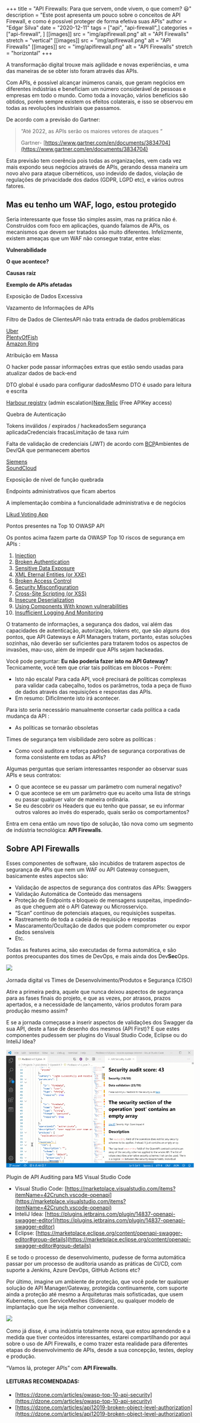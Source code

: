 +++
title = "API Firewalls: Para que servem, onde vivem, o que comem? :smiley:"
description = "Este post apresenta um pouco sobre o conceitos de API Firewall, e como é possível proteger de forma efetiva suas APIs"
author = "Edgar Silva"
date = "2020-12-11"
tags = ["api", "api-firewall",]
categories = ["api-firewall", ]
[[images]]
  src = "img/apifirewall.png"
  alt = "API Firewalls"
  stretch = "vertical"
[[images]]
  src = "img/apifirewall.png"
  alt = "API Firewalls"
[[images]]
  src = "img/apifirewall.png"
  alt = "API Firewalls"
  stretch = "horizontal"
+++

A transformação digital trouxe mais agilidade e novas experiências, e uma das maneiras de se obter isto foram através das APIs.

Com APIs, é possível alcançar inúmeros canais, que geram negócios em diferentes indústrias e beneficiam um número considerável de pessoas e empresas em todo o mundo. Como toda a inovação, vários benefícios são obtidos, porém sempre existem os efeitos colaterais, e isso se observou em todas as revoluções industriais que passamos.

De acordo com a previsão do Gartner:

> “Até 2022, as APIs serão os maiores vetores de ataques “
> 
> Gartner-  [https://www.gartner.com/en/documents/3834704](https://www.gartner.com/en/documents/3834704)

Esta previsão tem coerência pois todas as organizações, vem cada vez mais expondo seus negócios através de APIs, gerando dessa maneira um novo alvo para ataque cibernéticos, uso indevido de dados, violação de regulações de privacidade dos dados (GDPR, LGPD etc), e vários outros fatores.

## Mas eu tenho um WAF, logo, estou protegido

Seria interessante que fosse tão simples assim, mas na prática não é. Construídos com foco em aplicações, quando falamos de APIs, os mecanismos que devem ser tratados são muito diferentes. Infelizmente, existem ameaças que um WAF não consegue tratar, entre elas:

**Vulnerabilidade**

**O que acontece?**

**Causas raíz**

**Exemplo de APIs afetadas**

Exposição de Dados Excessiva

Vazamento de Informações de APIs

Filtro de Dados de ClientesAPI não trata entrada de dados problemáticas

[Uber](https://appsecure.security/blog/how-i-could-have-hacked-your-uber-account)  
[PlentyOfFish](https://theappanalyst.com/plentyoffish.html)  
[Amazon Ring](https://gizmodo.com/ring-s-hidden-data-let-us-map-amazons-sprawling-home-su-1840312279)

Atribuição em Massa

  
O hacker pode passar informações extras que estão sendo usadas para atualizar dados de back-end

DTO global é usado para configurar dadosMesmo DTO é usado para leitura e escrita

[Harbour registry](https://42crunch.com/stopping_harbor_registry_attack/)  (admin escalation)[New Relic](https://hackerone.com/reports/267781)  (Free APIKey access)

Quebra de Autenticação

  
Tokens inválidos / expirados / hackeadosSem segurança aplicadaCredenciais fracasLimitação de taxa ruim

Falta de validação de credenciais (JWT) de acordo com  [BCP](https://datatracker.ietf.org/doc/rfc8725/)Ambientes de Dev/QA que permanecem abertos

[Siemens](https://cert-portal.siemens.com/productcert/pdf/ssa-451445.pdf)  
[SoundCloud](https://www.checkmarx.com/blog/checkmarx-research-soundcloud-api-security-advisory)

  
Exposição de nível de função quebrada

Endpoints administrativos que ficam abertos

  
A implementação combina a funcionalidade administrativa e de negócios

[Likud Voting App](https://www.zdnet.com/article/netanyahus-party-exposes-data-on-over-6-4-million-israelis/)

Pontos presentes na Top 10 OWASP API

Os pontos acima fazem parte da OWASP Top 10 riscos de segurança em APIs :

1.  [Injection](https://owasp.org/www-project-top-ten/OWASP_Top_Ten_2017/Top_10-2017_A1-Injection)
2.  [Broken Authentication](https://owasp.org/www-project-top-ten/OWASP_Top_Ten_2017/Top_10-2017_A2-Broken_Authentication)
3.  [Sensitive Data Exposure](https://owasp.org/www-project-top-ten/OWASP_Top_Ten_2017/Top_10-2017_A2-Broken_Authentication)
4.  [XML Eternal Entities (or XXE)](https://owasp.org/www-project-top-ten/OWASP_Top_Ten_2017/Top_10-2017_A4-XML_External_Entities_(XXE))
5.  [Broken Access Control](https://owasp.org/www-project-top-ten/OWASP_Top_Ten_2017/Top_10-2017_A5-Broken_Access_Control)
6.  [Security Misconfiguration](https://owasp.org/www-project-top-ten/OWASP_Top_Ten_2017/Top_10-2017_A6-Security_Misconfiguration)
7.  [Cross-Site Scripting (or XSS)](https://owasp.org/www-project-top-ten/OWASP_Top_Ten_2017/Top_10-2017_A7-Cross-Site_Scripting_(XSS))
8.  [Insecure Deserialization](https://owasp.org/www-project-top-ten/OWASP_Top_Ten_2017/Top_10-2017_A7-Cross-Site_Scripting_(XSS))
9.  [Using Components With known vulnerabilities](https://owasp.org/www-project-top-ten/OWASP_Top_Ten_2017/Top_10-2017_A9-Using_Components_with_Known_Vulnerabilities)
10.  [Insufficient Logging And Monitoring](https://owasp.org/www-project-top-ten/OWASP_Top_Ten_2017/Top_10-2017_A10-Insufficient_Logging%252526Monitoring)

O tratamento de informações, a segurança dos dados, vai além das capacidades de autenticação, autorização, tokens etc, que são alguns dos pontos, que API Gateways e API Managers tratam, portanto, estas soluções sozinhas, não deverão ser suficientes para tratarem todos os aspectos de invasões, mau-uso, além de impedir que APIs sejam hackeadas.

Você pode perguntar:  **Eu não poderia fazer isto no API Gateway?**  Tecnicamente, você tem que criar tais políticas em blocos – Porém:

-   Isto não escala! Para cada API, você precisará de políticas complexas para validar cada cabeçalho, todos os parâmetros, toda a peça de fluxo de dados através das requisições e respostas das APIs.
-   Em resumo: Dificilmente isto irá acontecer.

Para isto seria necessário manualmente consertar cada política a cada mudança da API :

-   As políticas se tornarão obsoletas

Times de segurança tem visibilidade zero sobre as políticas :

-   Como você auditora e reforça padrões de segurança corporativas de forma consistente em todas as APIs?

Algumas perguntas que seriam interessantes responder ao observar suas APIs e seus contratos:

-   O que acontece se eu passar um parâmetro com numeral negativo?
-   O que acontece se em um parâmetro que eu aceito uma lista de strings eu passar qualquer valor de maneira ordinária.
-   Se eu descobrir os Headers que eu tenho que passar, se eu informar outros valores ao invés do esperado, quais serão os comportamentos?

Entra em cena então um novo tipo de solução, tão nova como um segmento de indústria tecnológica:  **API Firewalls**.

## Sobre API Firewalls

Esses componentes de software, são incubidos de tratarem aspectos de segurança de APIs que nem um WAF ou API Gateway conseguem, basicamente estes aspectos são:

-   Validação de aspectos de segurança dos contratos das APIs: Swaggers
-   Validação Automática de Conteúdo das mensagens
-   Proteção de Endpoints e bloqueio de mensagens suspeitas, impedindo-as que cheguem até o API Gateway ou Microsserviço.
-   “Scan” contínuo de potenciais ataques, ou requisições suspeitas.
-   Rastreamento de toda a cadeia de requisição e respostas
-   Mascaramento/Ocultação de dados que podem comprometer ou expor dados sensíveis
-   Etc.

Todas as features acima, são executadas de forma automática, e são pontos preocupantes dos times de DevOps, e mais ainda dos Dev**Sec**Ops.

![](https://apifirewall.files.wordpress.com/2020/12/image.png?w=1024)

Jornada digital vs Times de Desenvolvimento/Produtos e Segurança (CISO)

Atire a primeira pedra, aquele que nunca deixou aspectos de segurança para as fases finais do projeto, e que as vezes, por atrasos, prazos apertados, e a necessidade de lançamento, vários produtos foram para produção mesmo assim?

E se a jornada começasse a inserir aspectos de validações dos Swagger da sua API, deste a fase de desenho dos mesmos (API First)? E que estes componentes pudessem ser plugins do Visual Studio Code, Eclipse ou do InteliJ Idea?

![Details for specific issues](https://github.com/42Crunch/vscode-openapi/blob/master/images/Details%20for%20specific%20issues.gif?raw=true)

Plugin de API Auditing para MS Visual Studio Code

-   Visual Studio Code:  [https://marketplace.visualstudio.com/items?itemName=42Crunch.vscode-openapi](https://marketplace.visualstudio.com/items?itemName=42Crunch.vscode-openapi)
-   InteliJ Idea:  [https://plugins.jetbrains.com/plugin/14837-openapi-swagger-editor](https://plugins.jetbrains.com/plugin/14837-openapi-swagger-editor)
-   Eclipse: [https://marketplace.eclipse.org/content/openapi-swagger-editor#group-details](https://marketplace.eclipse.org/content/openapi-swagger-editor#group-details)

E se todo o processo de desenvolvimento, pudesse de forma automática passar por um processo de auditoria usando as práticas de CI/CD, com suporte a Jenkins, Azure DevOps, GitHub Actions etc?

Por último, imagine um ambiente de proteção, que você pode ter qualquer solução de API Manager/Gateway, protegida continuamente, com suporte ainda a proteção até mesmo a Arquiteturas mais sofisticadas, que usem Kubernetes, com ServiceMeshes (Sidecars), ou qualquer modelo de implantação que lhe seja melhor conveniente.

![](https://apifirewall.files.wordpress.com/2020/12/image-1.png?w=1024)

Como já disse, é uma indústria totalmente nova, que estou aprendendo e a medida que tiver conteúdos interessantes, estarei compartilhando por aqui sobre o uso de API Firewalls, e como trazer esta realidade para diferentes etapas do desenvolvimento de APIs, desde a sua concepção, testes, deploy e produção.

“Vamos lá, proteger APIs” com  **API Firewalls**.

#### **LEITURAS RECOMENDADAS:**

-   [https://dzone.com/articles/owasp-top-10-api-security](https://dzone.com/articles/owasp-top-10-api-security)
-   [https://dzone.com/articles/api12019-broken-object-level-authorization](https://dzone.com/articles/api12019-broken-object-level-authorization)